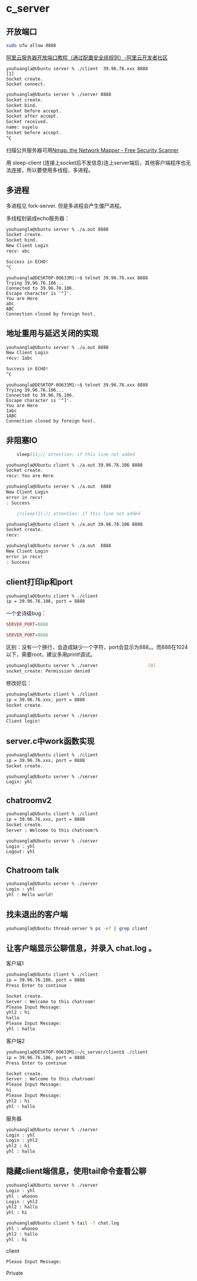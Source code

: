 # c_server

## 开放端口

```bash
sudo ufw allow 8888
```

[阿里云服务器开放端口教程（通过配置安全组规则）\-阿里云开发者社区](https://developer.aliyun.com/article/767328)

```
youhuangla@Ubuntu server % ./client  39.96.76.xxx 8888                                                        [1]
Socket create.
Socket connect.
```

```bash
youhuangla@Ubuntu server % ./server 8888                                                                    [130]
Socket create.
Socket bind.
Socket before accept.
Socket after accept.
Socket received.
name: suyelu
Socket before accept.
^C
```

扫描公共服务器可用[Nmap: the Network Mapper \- Free Security Scanner](https://nmap.org/)

用 sleep-client (连接上socket后不发信息)连上server端后，其他客户端程序也无法连接，所以要使用多线程、多进程。

## 多进程

多进程见 fork-server. 但是多进程会产生僵尸进程。

多线程封装成echo服务器：
 
```bash
youhuangla@Ubuntu server % ./a.out 8888                                                                       [2]
Socket create.
Socket bind.
New Client Login
recv: abc

Success in ECHO!
^C
```

```
youhuangla@DESKTOP-0O633M1:~$ telnet 39.96.76.xxx 8888
Trying 39.96.76.106...
Connected to 39.96.76.106.
Escape character is '^]'.
You are Here
abc
ABC
Connection closed by foreign host.
```

## 地址重用与延迟关闭的实现

```bash
youhuangla@Ubuntu server % ./a.out 8888                                                                   [0]
New Client Login
recv: 1abc

Success in ECHO!
^C
```

```
youhuangla@DESKTOP-0O633M1:~$ telnet 39.96.76.xxx 8888
Trying 39.96.76.106...
Connected to 39.96.76.106.
Escape character is '^]'.
You are Here
1abc
1ABC
Connection closed by foreign host.
```

## 非阻塞IO

```c
	sleep(1);// attention: if this line not added
```

```bash
youhuangla@Ubuntu client % ./a.out 39.96.76.106 8888                                                          [0]
Socket create.
recv: You are Here

```

```bash
youhuangla@Ubuntu server % ./a.out  8888                                                                    [130]
New Client Login
error in recv!
: Success

```

```c
	//sleep(1);// attention: if this line not added
```

```bash
youhuangla@Ubuntu client % ./a.out 39.96.76.106 8888                                                          [0]
Socket create.
recv: 
```

```bash
youhuangla@Ubuntu server % ./a.out  8888                                                                    [130]
New Client Login
error in recv!
: Success

```

## client打印ip和port

```bash
youhuangla@Ubuntu client % ./client                                                                           [0]
ip = 39.96.76.106, port = 8888
```

一个史诗级bug：

```server.conf
SERVER_PORT=8888

```

```server.conf
SERVER_PORT=8888
```

区别：没有一个换行，会造成缺少一个字符，port会显示为888。。而888在1024以下，需要root，建议多用printf调试。

```bash
youhuangla@Ubuntu server % ./server                   [0]
socket_create: Permission denied
```

修改好后：

```bash
youhuangla@Ubuntu client % ./client                                                                           [0]
ip = 39.96.76.xxx, port = 8888
Socket create.
```

```bash
youhuangla@Ubuntu server % ./server                                                                           [0]
Client login!
```

## server.c中work函数实现

```bash
youhuangla@Ubuntu client % ./client                                                                           [0]
ip = 39.96.76.xxx, port = 8888
Socket create.
```

```bash
youhuangla@Ubuntu server % ./server                                                                           [0]
Login: yhl 

```

## chatroomv2

```bash
youhuangla@Ubuntu client % ./client                                                                           [0]
ip = 39.96.76.xxx, port = 8888
Socket create.
Server : Welcome to this chatroom!%    
```

```bash
youhuangla@Ubuntu server % ./server                                                                           [0]
Login : yhl
Logout: yhl 
```

## Chatroom talk

```bash
youhuangla@Ubuntu server % ./server                                                                         [130]
Login : yhl
yhl : Hello world!

```

## 找未退出的客户端

```bash
youhuangla@Ubuntu thread-server % ps -ef | grep client  
```

## 让客户端显示公聊信息，并录入 chat.log 。

客户端1

```bash
youhuangla@Ubuntu client % ./client                                                                           [0]
ip = 39.96.76.106, port = 8888
Press Enter to continue

Socket create.
Server : Welcome to this chatroom!
Please Input Message:
yhl2 : hi
hallo
Please Input Message:
yhl : hallo
```

客户端2

```bash
youhuangla@DESKTOP-0O633M1:~/c_server/client$ ./client
ip = 39.96.76.106, port = 8888
Press Enter to continue

Socket create.
Server : Welcome to this chatroom!
Please Input Message:
hi
Please Input Message:
yhl2 : hi
yhl : hallo
```

服务器

```bash
youhuangla@Ubuntu server % ./server                                                                           [0]
Login : yhl
Login : yhl2
yhl2 : hi
yhl : hallo
```

## 隐藏client端信息，使用tail命令查看公聊

```bash
youhuangla@Ubuntu server % ./server                                                                           [0]
Login : yhl
yhl : whoooo
Login : yhl2
yhl2 : hallo
yhl : hi

```

```bash
youhuangla@Ubuntu client % tail -f chat.log                                                                   [0]
yhl : whoooo
yhl2 : hallo
yhl : hi

```

client

```bash
Please Input Message:

```

Private
